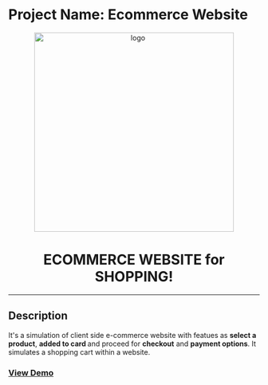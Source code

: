 # Project Name: Ecommerce Website
<div align="center">

  <img src="https://colorlib.com/wp/wp-content/uploads/sites/2/ecommerce-website-builder.jpg.webp" alt="logo" width="400" height="auto" />

  <h1>ECOMMERCE WEBSITE for SHOPPING!</h1>

</div>

<hr>
<h2>Description</h2>
It's a simulation of client side e-commerce website with featues as <b>select a product</b>, <b>added to card </b> and proceed for <b>checkout</b> and <b>payment options</b>. It simulates a shopping cart within a website.

<h3> <a href="https://themewagon.github.io/malefashion/?_ga=2.41998501.1093724425.1672790678-1535258502.1672790678">View Demo</a> </h3>
